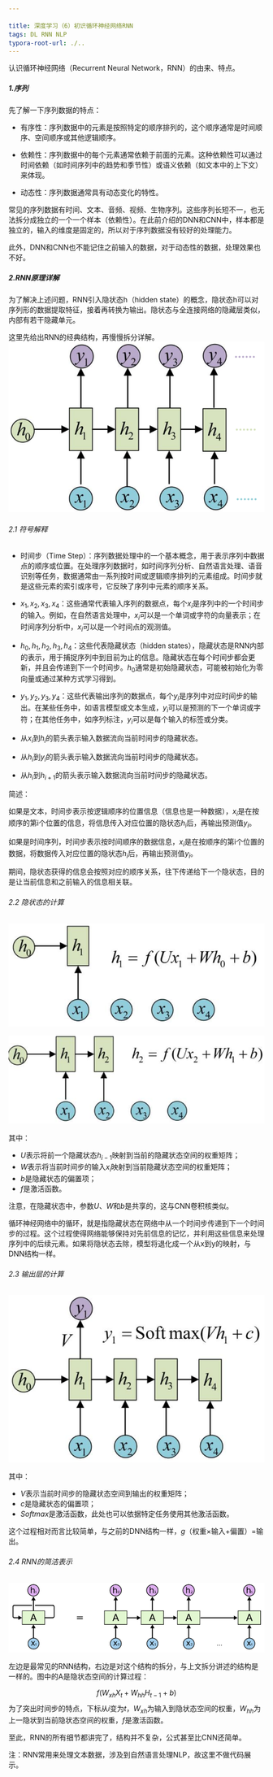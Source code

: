 ```yaml
---

title: 深度学习（6）初识循环神经网络RNN
tags: DL RNN NLP
typora-root-url: ./..
---
```


认识循环神经网络（Recurrent Neural Network，RNN）的由来、特点。

<!--more-->

##### 1.序列

先了解一下序列数据的特点：

- 有序性：序列数据中的元素是按照特定的顺序排列的，这个顺序通常是时间顺序、空间顺序或其他逻辑顺序。

- 依赖性：序列数据中的每个元素通常依赖于前面的元素。这种依赖性可以通过时间依赖（如时间序列中的趋势和季节性）或语义依赖（如文本中的上下文）来体现。

- 动态性：序列数据通常具有动态变化的特性。

常见的序列数据有时间、文本、音频、视频、生物序列。这些序列长短不一，也无法拆分成独立的一个一个样本（依赖性）。在此前介绍的DNN和CNN中，样本都是独立的，输入的维度是固定的，所以对于序列数据没有较好的处理能力。

此外，DNN和CNN也不能记住之前输入的数据，对于动态性的数据，处理效果也不好。

##### 2.RNN原理详解

为了解决上述问题，RNN引入隐状态h（hidden state）的概念，隐状态h可以对序列形的数据提取特征，接着再转换为输出。隐状态与全连接网络的隐藏层类似，内部有若干隐藏单元。

这里先给出RNN的经典结构，再慢慢拆分详解。![](/images/RNN/1.png)

###### 2.1 符号解释

- 时间步（Time Step）：序列数据处理中的一个基本概念，用于表示序列中数据点的顺序或位置。在处理序列数据时，如时间序列分析、自然语言处理、语音识别等任务，数据通常由一系列按时间或逻辑顺序排列的元素组成。时间步就是这些元素的索引或序号，它反映了序列中元素的顺序关系。

- $x_1,x_2,x_3,x_4$：这些通常代表输入序列的数据点，每个$x_i$是序列中的一个时间步的输入。例如，在自然语言处理中，$x_i$可以是一个单词或字符的向量表示；在时间序列分析中，$x_i$可以是一个时间点的观测值。

- $h_0,h_1,h_2,h_3,h_4$：这些代表隐藏状态（hidden states），隐藏状态是RNN内部的表示，用于捕捉序列中到目前为止的信息。隐藏状态在每个时间步都会更新，并且会传递到下一个时间步。$h_0$通常是初始隐藏状态，可能被初始化为零向量或通过某种方式学习得到。

- $y_1,y_2,y_3,y_4$：这些代表输出序列的数据点，每个$y_i$是序列中对应时间步的输出。在某些任务中，如语言模型或文本生成，$y_i$可以是预测的下一个单词或字符；在其他任务中，如序列标注，$y_i$可以是每个输入的标签或分类。

- 从$x_i$到$h_i$的箭头表示输入数据流向当前时间步的隐藏状态。

- 从$h_i$到$y_i$的箭头表示输入数据流向当前时间步的隐藏状态。

- 从$h_i$到$h_{i+1}$的箭头表示输入数据流向当前时间步的隐藏状态。

简述：

如果是文本，时间步表示按逻辑顺序的位置信息（信息也是一种数据），$x_i$是在按顺序的第i个位置的信息，将信息传入对应位置的隐状态$h_i$后，再输出预测值$y_i$。

如果是时间序列，时间步表示按时间顺序的数据信息，$x_i$是在按顺序的第i个位置的数据，将数据传入对应位置的隐状态$h_i$后，再输出预测值$y_i$。

期间，隐状态获得的信息会按照对应的顺序关系，往下传递给下一个隐状态，目的是让当前信息和之前输入的信息相关联。

###### 2.2 隐状态的计算

![](/images/RNN/2.png)

![](/images/RNN/3.png)

其中：

- $U$表示将前一个隐藏状态$h_{i-1}$映射到当前的隐藏状态空间的权重矩阵；
- $W$表示将当前时间步的输入$x_i$映射到当前隐藏状态空间的权重矩阵；
- $b$是隐藏状态的偏置项；
- $f$是激活函数。

注意，在隐藏状态中，参数$U$、$W$和$b$是共享的，这与CNN卷积核类似。

循环神经网络中的循环，就是指隐藏状态在网络中从一个时间步传递到下一个时间步的过程。这个过程使得网络能够保持对先前信息的记忆，并利用这些信息来处理序列中的后续元素。如果将隐状态去除，模型将退化成一个从x到y的映射，与DNN结构一样。

###### 2.3 输出层的计算

![](/images/RNN/4.png)

其中：

- $V$表示当前时间步的隐藏状态空间到输出的权重矩阵；
- $c$是隐藏状态的偏置项；
- $Softmax$是激活函数，此处也可以依据特定任务使用其他激活函数。

这个过程相对而言比较简单，与之前的DNN结构一样，$g$（权重×输入+偏置）=输出。

###### 2.4 RNN的简洁表示

![](/images/RNN/5.png)

左边是最常见的RNN结构，右边是对这个结构的拆分，与上文拆分讲述的结构是一样的。图中的A是隐状态空间的计算过程：

$$ f(W_{xh}X_t+W_{hh}H_{t-1}+b)$$
为了突出时间步的特点，下标从$i$变为$t$，$W_{xh}$为输入到隐状态空间的权重，$W_{hh}$为上一隐状到当前隐状态空间的权重，$f$是激活函数。

至此，RNN的所有细节都讲完了，结构并不复杂，公式甚至比CNN还简单。

注：RNN常用来处理文本数据，涉及到自然语言处理NLP，故这里不做代码展示。
